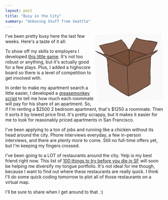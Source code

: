 ```yaml
---
layout: post
title: "Busy in the City"
summary: "Unboxing Stuff from Seattle"
---
```


<img style="float: right;" src="/images/unbox.gif" alt="Beautiful Drawing of a box that I did in 2010. Wow."/>

I've been pretty busy here the last few weeks. Here's a taste of it all:

To show off my skills to employers I developed [this little game][game]. It's not too robust or anything, but it's actually good for a few plays. Plus, I added a highscore board so there is a level of competition to get involved with.

In order to make my apartment search a little easier, I developed a [greasemonkey script][greasemonkey] to tell me how much each roommate will pay for his share of an apartment. So, if I'm renting a $2500 2 bedroom apartment, that's $1250 a roommate. Then it sorts it by lowest price first. It's pretty scrappy, but it makes it easier for me to look for reasonably priced apartments in San Francisco.

I've been applying to a ton of jobs and running like a chicken without its head around the city. Phone interviews everyday, a few in-person interviews, and there are plenty more to come. Still no full-time offers yet, but I'm keeping my fingers crossed.

I've been going to a LOT of restaurants around the city. Yelp is my best friend right now. This list of [100 things to try before you die in SF][hundred] will soon be helping me diversify my tongue portfolio. It's not ideal for me though, because I want to find out where these restaurants are really quick. I think I'll do some quick coding tomorrow to plot all of those restaurants on a virtual map.

I'll be sure to share when I get around to that. :)


[game]: http://hjhart.com/projects/hot/index.php "100 coins game developed for Hot Shot"
[greasemonkey]: http://hjhart.com/portfolio.php?id=cra "Grease Monkey Script for craigslist"
[hundred]: http://www.7x7.com/eat-drink/2010-big-eat-sf-100-things-try-you-die "100 things to try before you die by 7x7"
